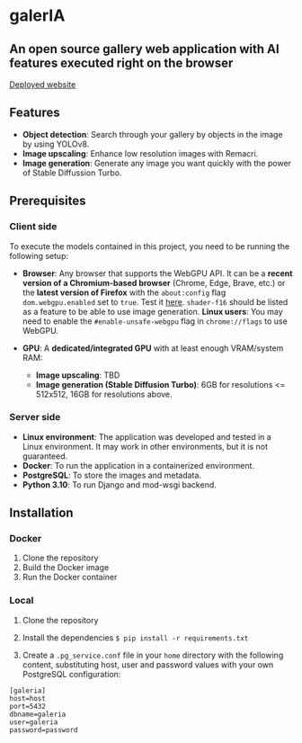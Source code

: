# galerIA

## An open source gallery web application with AI features executed right on the browser

[Deployed website](https://www.galeria.software)

## Features

- **Object detection**: Search through your gallery by objects in the image by using YOLOv8.
- **Image upscaling**: Enhance low resolution images with Remacri.
- **Image generation**: Generate any image you want quickly with the power of Stable Diffussion Turbo.

## Prerequisites

### Client side

To execute the models contained in this project, you need to be running the following setup:

- **Browser**: Any browser that supports the WebGPU API. It can be a **recent version of a Chromium-based browser** (Chrome, Edge, Brave, etc.) or the **latest version of Firefox** with the `about:config` flag `dom.webgpu.enabled` set to `true`. Test it [here](https://webgpureport.org/). `shader-f16` should be listed as a feature to be able to use image generation.
**Linux users**: You may need to enable the `#enable-unsafe-webgpu` flag in `chrome://flags` to use WebGPU.

- **GPU**: A **dedicated/integrated GPU** with at least enough VRAM/system RAM:
  - **Image upscaling**: TBD
  - **Image generation (Stable Diffusion Turbo)**: 6GB for resolutions <= 512x512, 16GB for resolutions above.

### Server side

- **Linux environment**: The application was developed and tested in a Linux environment. It may work in other environments, but it is not guaranteed.
- **Docker**: To run the application in a containerized environment.
- **PostgreSQL**: To store the images and metadata.
- **Python 3.10**: To run Django and mod-wsgi backend.

## Installation

### Docker

1. Clone the repository
2. Build the Docker image
3. Run the Docker container

### Local

1. Clone the repository
2. Install the dependencies
`$ pip install -r requirements.txt`

3. Create a `.pg_service.conf` file in your `home` directory with the following content, substituting host, user and password values with your own PostgreSQL configuration:

```properties
[galeria]
host=host
port=5432
dbname=galeria
user=galeria
password=password
```
